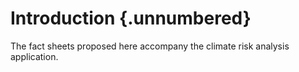 # Introduction {.unnumbered}

The fact sheets proposed here accompany the climate risk analysis application.



